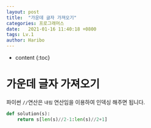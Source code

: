 ```yaml
---
layout: post
title:  "가운데 글자 가져오기"
categories: 프로그래머스
date:   2021-01-16 11:40:18 +0800
tags: Lv.1
author: Haribo
---
```


* content
{:toc}
# 가운데 글자 가져오기

파이썬 `//`연산은 `내림` 연산임을 이용하여 인덱싱 해주면 됩니다.

```python
def solution(s):
    return s[len(s)//2-1:len(s)//2+1]
```

